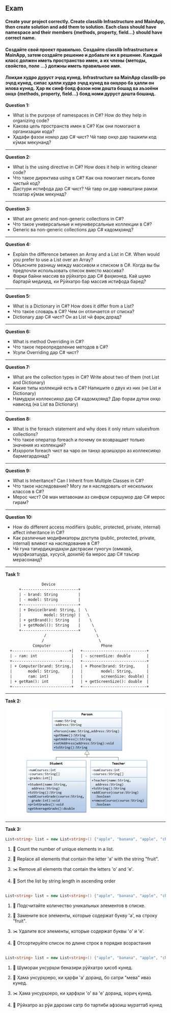 ## Exam

#### Create your project correctly. Create classlib Infrastructure and MainApp, then create solution and add them to solution. Each class should have namespace and their members {methods, property, field...} should have correct name.

#### Создайте свой проект правильно. Создайте classlib Infrastructure и MainApp, затем создайте решение и добавьте их в решение. Каждый класс должен иметь пространство имен, а их члены {методы, свойство, поле ...} должны иметь правильное имя.

#### Лоиҳаи худро дуруст эҷод кунед. Infrastructure ва MainApp classlib-ро эҷод кунед, сипас ҳалли худро эҷод кунед ва онҳоро ба ҳалли он илова кунед. Ҳар як синф бояд фазои ном дошта бошад ва аъзоёни онҳо {methods, property, field...} бояд номи дуруст дошта бошанд.

**Question 1:**

- What is the purpose of namespaces in C#? How do they help in organizing code?
- Какова цель пространств имен в C#? Как они помогают в организации кода?
- Ҳадафи фазои номҳо дар C# чист? Чӣ тавр онҳо дар ташкили код кӯмак мекунанд?

---

**Question 2:**

- What is the using directive in C#? How does it help in writing cleaner code?
- Что такое директива using в C#? Как она помогает писать более чистый код?
- Дастури истифода дар C# чист? Чӣ тавр он дар навиштани рамзи тозатар кӯмак мекунад?

---

**Question 3:**

- What are generic and non-generic collections in C#?
- Что такое универсальные и неуниверсальные коллекции в C#?
- Generic ва non-generic collections дар C# кадомҳоянд?

---

**Question 4:**

- Explain the difference between an Array and a List in C#. When would you prefer to use a List over an Array?
- Объясните разницу между массивом и списком в C#. Когда вы бы предпочли использовать список вместо массива?
- Фарқи байни массив ва рӯйхатро дар C# фаҳмонед. Кай шумо бартарӣ медиҳед, ки Рӯйхатро бар массив истифода баред?

---

**Question 5:**

- What is a Dictionary in C#? How does it differ from a List?
- Что такое словарь в C#? Чем он отличается от списка?
- Dictionary дар C# чист? Он аз List чӣ фарқ дорад?

---

**Question 6:**

- What is method Overriding in C#?
- Что такое переопределение методов в C#?
- Усули Overriding дар C# чист?

---

**Question 7:**

- What are the collection types in C#? Write about two of them (not List and Dictionary)
- Какие типы коллекций есть в C#? Напишите о двух из них (не List и Dictionary)
- Намудҳои коллексияҳо дар C# кадомҳоянд? Дар бораи дутои онҳо нависед (на List ва Dictionary)

---

**Question 8:**

- What is the foreach statement and why does it only return values ​​from collections?
- Что такое оператор foreach и почему он возвращает только значения из коллекций?
- Изҳороти foreach чист ва чаро он танҳо арзишҳоро аз коллексияҳо бармегардонад?

---

**Question 9:**

- What is Inheritance? Can I Inherit from Multiple Classes in C#?
- Что такое наследование? Могу ли я наследовать от нескольких классов в C#?
- Мерос чист? Оё ман метавонам аз синфҳои сершумор дар C# мерос гирам?

---

**Question 10:**

- How do different access modifiers (public, protected, private, internal) affect inheritance in C#?
- Как различные модификаторы доступа (public, protected, private, internal) влияют на наследование в C#?
- Чӣ гуна тағирдиҳандаҳои дастрасии гуногун (оммавӣ, муҳофизатшуда, хусусӣ, дохилӣ) ба мерос дар C# таъсир мерасонанд?

---

**Task 1:**

                    Device
          +-------------------------+
          | - brand: String         |
          | - model: String         |
          +-------------------------+
          | + Device(brand: String, |  \
          |          model: String) |   \
          | + getBrand(): String    |    \
          | + getModel(): String    |     \
          +-------------------------+      \
                     /                      \
                    /                        \
                Computer                      Phone
      +-------------------------+|   +----------------------------+
      | - ram: int               |   | - screenSize: double       |
      +---------------------+----|   +----------------------------+
      | + Computer(brand: String,|   | + Phone(brand: String,     |
      |       model: String,     |   |        model: String,      |
      |       ram: int)          |   |        screenSize: double) |
      | + getRam(): int          |   | + getScreenSize(): double  |
      +--------------------------+   +----------------------------+

---

**Task 2:**

![alt text](./images/inheritance.png)

---

**Task 3:**

```csharp
List<string> list = new List<string>() {"apple", "banana", "apple", "cherry", "date", "banana", "fig", "grape", "date", "kiwi"};
```

1. 📝 Count the number of unique elements in a list.

2. 🔄 Replace all elements that contain the letter 'a' with the string "fruit".

3. ✂️ Remove all elements that contain the letters 'o' and 'e'.

4. 🔢 Sort the list by string length in ascending order

##

```csharp
List<string> list = new List<string>() {"apple", "banana", "apple", "cherry", "date", "banana", "fig", "grape", "date", "kiwi"};
```

1. 📝 Подсчитайте количество уникальных элементов в списке.

2. 🔄 Замените все элементы, которые содержат букву 'a', на строку "fruit".

3. ✂️ Удалите все элементы, которые содержат буквы 'o' и 'e'.

4. 🔢 Отсортируйте список по длине строк в порядке возрастания

##

```csharp
List<string> list = new List<string>() {"apple", "banana", "apple", "cherry", "date", "banana", "fig", "grape", "date", "kiwi"};
```

1. 📝 Шумораи унсурҳои беназири рӯйхатро ҳисоб кунед.

2. 🔄 Ҳама унсурҳоеро, ки ҳарфи 'a' доранд, бо сатри "мева" иваз кунед.

3. ✂️ Ҳама унсурҳоеро, ки ҳарфҳои 'o' ва 'e' доранд, хориҷ кунед.

4. 🔢 Рӯйхатро аз рӯи дарозии сатр бо тартиби афзоиш мураттаб кунед
